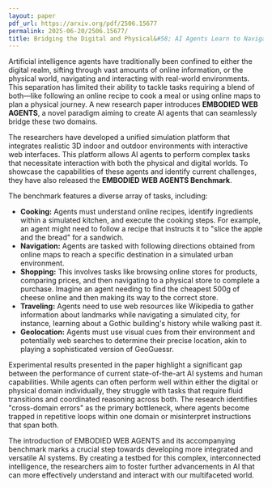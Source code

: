 ```yaml
---
layout: paper
pdf_url: https://arxiv.org/pdf/2506.15677
permalink: 2025-06-20/2506.15677/
title: Bridging the Digital and Physical&#58; AI Agents Learn to Navigate Both Worlds
---
```




Artificial intelligence agents have traditionally been confined to either the digital realm, sifting through vast amounts of online information, or the physical world, navigating and interacting with real-world environments. This separation has limited their ability to tackle tasks requiring a blend of both—like following an online recipe to cook a meal or using online maps to plan a physical journey. A new research paper introduces **EMBODIED WEB AGENTS**, a novel paradigm aiming to create AI agents that can seamlessly bridge these two domains.

The researchers have developed a unified simulation platform that integrates realistic 3D indoor and outdoor environments with interactive web interfaces. This platform allows AI agents to perform complex tasks that necessitate interaction with both the physical and digital worlds. To showcase the capabilities of these agents and identify current challenges, they have also released the **EMBODIED WEB AGENTS Benchmark**.

The benchmark features a diverse array of tasks, including:

*   **Cooking:** Agents must understand online recipes, identify ingredients within a simulated kitchen, and execute the cooking steps. For example, an agent might need to follow a recipe that instructs it to "slice the apple and the bread" for a sandwich.
*   **Navigation:** Agents are tasked with following directions obtained from online maps to reach a specific destination in a simulated urban environment.
*   **Shopping:** This involves tasks like browsing online stores for products, comparing prices, and then navigating to a physical store to complete a purchase. Imagine an agent needing to find the cheapest 500g of cheese online and then making its way to the correct store.
*   **Traveling:** Agents need to use web resources like Wikipedia to gather information about landmarks while navigating a simulated city, for instance, learning about a Gothic building's history while walking past it.
*   **Geolocation:** Agents must use visual cues from their environment and potentially web searches to determine their precise location, akin to playing a sophisticated version of GeoGuessr.

Experimental results presented in the paper highlight a significant gap between the performance of current state-of-the-art AI systems and human capabilities. While agents can often perform well within either the digital or physical domain individually, they struggle with tasks that require fluid transitions and coordinated reasoning across both. The research identifies "cross-domain errors" as the primary bottleneck, where agents become trapped in repetitive loops within one domain or misinterpret instructions that span both.

The introduction of EMBODIED WEB AGENTS and its accompanying benchmark marks a crucial step towards developing more integrated and versatile AI systems. By creating a testbed for this complex, interconnected intelligence, the researchers aim to foster further advancements in AI that can more effectively understand and interact with our multifaceted world.